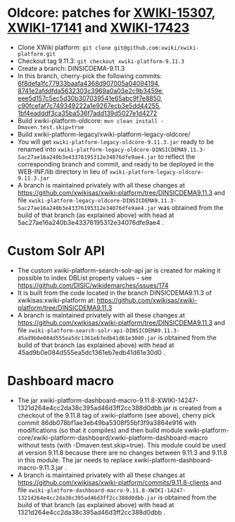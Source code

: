 # Oldcore: patches for [XWIKI-15307](https://jira.xwiki.org/browse/XWIKI-15307), [XWIKI-17141](https://jira.xwiki.org/browse/XWIKI-17141) and [XWIKI-17423](https://jira.xwiki.org/browse/XWIKI-17423)

* Clone XWiki platform: `git clone git@github.com:xwiki/xwiki-platform.git`
* Checkout tag 9.11.3: `git checkout xwiki-platform-9.11.3`
* Create a branch: DINSICDEMA-9.11.3
* In this branch, cherry-pick the following commits:
[6f8defa1fc77933baafa4368d907005a04094194](https://github.com/xwiki/xwiki-platform/commit/6f8defa1fc77933baafa4368d907005a04094194), [8741e2afddfda5632303c3969a0a03e2c9b3459e](https://github.com/xwiki/xwiki-platform/commit/8741e2afddfda5632303c3969a0a03e2c9b3459e), [eee5d157c5ec5d30b307039541e65abc9f7e8850](https://github.com/xwiki/xwiki-platform/commit/eee5d157c5ec5d30b307039541e65abc9f7e8850), [c90fcefaf7c749349222a1e9267ecb3e5dd44255](https://github.com/xwiki/xwiki-platform/commit/c90fcefaf7c749349222a1e9267ecb3e5dd44255),
[1bf4eadddf3ca35ba536f7add139d5027e1d4272](https://github.com/xwiki/xwiki-platform/commit/1bf4eadddf3ca35ba536f7add139d5027e1d4272)
* Build xwiki-platform-oldcore: `mvn clean install -Dmaven.test.skip=true`
* Build xwiki-platform-legacy/xwiki-platform-legacy-oldcore/
* You will get `xwiki-platform-legacy-oldcore-9.11.3.jar` ready to be renamed into `xwiki-platform-legacy-oldcore-DINSICDEMA9.11.3-5ac27ae16a240b3e43376195312e34076dfe9ae4.jar` to reflect the corresponding branch and commit, and ready to be deployed in the WEB-INF/lib directory in lieu of `xwiki-platform-legacy-oldcore-9.11.3.jar`
* A branch is maintained privately with all these changes at https://github.com/xwikisas/xwiki-platform/tree/DINSICDEMA9.11.3 and file `xwiki-platform-legacy-oldcore-DINSICDEMA9.11.3-5ac27ae16a240b3e43376195312e34076dfe9ae4.jar` was obtained from the build of that branch (as explained above) with head at 5ac27ae16a240b3e43376195312e34076dfe9ae4 .

# Custom Solr API

* The custom xwiki-platform-search-solr-api jar is created for making it possible to index DBList property values – see https://github.com/DISIC/wikidemarches/issues/174
* It is built from the code located in the branch DINSICDEMA9.11.3 of xwikisas:xwiki-platform at:
  https://github.com/xwikisas/xwiki-platform/tree/DINSICDEMA9.11.3
* A branch is maintained privately with all these changes at https://github.com/xwikisas/xwiki-platform/tree/DINSICDEMA9.11.3 and file `xwiki-platform-search-solr-api-DINSICDEMA9.11.3-45ad9b0e084d555ea5dc1361eb7edb41d61e30d0.jar` is obtained from the build of that branch (as explained above) with head at 45ad9b0e084d555ea5dc1361eb7edb41d61e30d0 .

# Dashboard macro

* The jar xwiki-platform-dashboard-macro-9.11.8-XWIKI-14247-1321d264e4cc2da38c395ad46d3ff2cc388d0dbb.jar is created from a checkout of the 9.11.8 tag of xwiki-platform (see above), cherry pick commit 86db078bf1ae3eb49ba5308f55bf3f9a3864e916 with modifications (so that it compiles) and then build module xwiki-platform-core/xwiki-platform-dashboard/xwiki-platform-dashboard-macro without tests (with -Dmaven.test.skip=true). This module could be used at version 9.11.8 because there are no changes between 9.11.3 and 9.11.8 in this module. The jar needs to replace xwiki-platform-dashboard-macro-9.11.3.jar .
* A branch is maintained privately with all these changes at https://github.com/xwikisas/xwiki-platform/commits/9.11.8-clients and file `xwiki-platform-dashboard-macro-9.11.8-XWIKI-14247-1321d264e4cc2da38c395ad46d3ff2cc388d0dbb.jar` is obtained from the build of that branch (as explained above) with head at 1321d264e4cc2da38c395ad46d3ff2cc388d0dbb .
